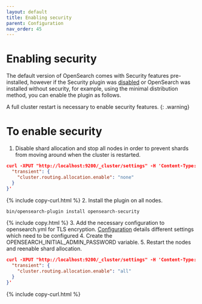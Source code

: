 ```yaml
---
layout: default
title: Enabling security
parent: Configuration
nav_order: 45
---
```


# Enabling security

The default version of OpenSearch comes with Security features pre-installed, however if the Security plugin was [disabled]({{site.url}}{{site.baseurl}}/security/configuration/disable/) or OpenSearch was installed without security, for example, using the minimal distribution method, you can enable the plugin as follows.

A full cluster restart is necessary to enable security features.
{: .warning}

# To enable security

1. Disable shard allocation and stop all nodes in order to prevent shards from moving around when the cluster is restarted.
```json
curl -XPUT "http://localhost:9200/_cluster/settings" -H 'Content-Type: application/json' -d '{
  "transient": {
    "cluster.routing.allocation.enable": "none"
  }
}'
```
{% include copy-curl.html %}
2. Install the plugin on all nodes.
```bash
bin/opensearch-plugin install opensearch-security
```
{% include copy.html %}
3. Add the necessary configuration to opensearch.yml for TLS encryption.
[Configuration]({{site.url}}{{site.baseurl}}/install-and-configure/configuring-opensearch/security-settings/) details different settings which need to be configured
4. Create the OPENSEARCH_INITIAL_ADMIN_PASSWORD variable.
5. Restart the nodes and reenable shard allocation.
```json
curl -XPUT "http://localhost:9200/_cluster/settings" -H 'Content-Type: application/json' -d '{
  "transient": {
    "cluster.routing.allocation.enable": "all"
  }
}'
```
{% include copy-curl.html %}
